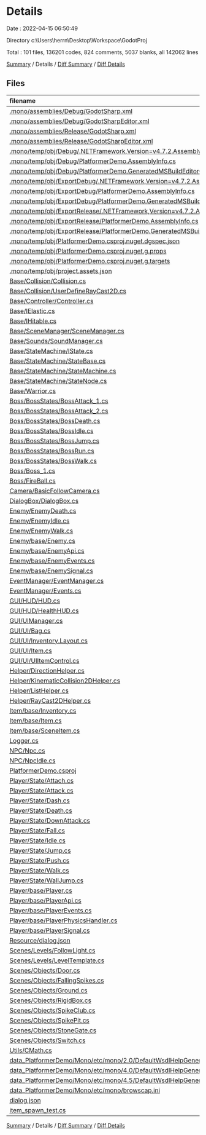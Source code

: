 # Details

Date : 2022-04-15 06:50:49

Directory c:\Users\herrn\Desktop\Workspace\GodotProj

Total : 101 files,  136201 codes, 824 comments, 5037 blanks, all 142062 lines

[Summary](results.md) / Details / [Diff Summary](diff.md) / [Diff Details](diff-details.md)

## Files
| filename | language | code | comment | blank | total |
| :--- | :--- | ---: | ---: | ---: | ---: |
| [.mono/assemblies/Debug/GodotSharp.xml](/.mono/assemblies/Debug/GodotSharp.xml) | XML | 55,311 | 0 | 164 | 55,475 |
| [.mono/assemblies/Debug/GodotSharpEditor.xml](/.mono/assemblies/Debug/GodotSharpEditor.xml) | XML | 1,913 | 0 | 25 | 1,938 |
| [.mono/assemblies/Release/GodotSharp.xml](/.mono/assemblies/Release/GodotSharp.xml) | XML | 55,309 | 0 | 164 | 55,473 |
| [.mono/assemblies/Release/GodotSharpEditor.xml](/.mono/assemblies/Release/GodotSharpEditor.xml) | XML | 1,913 | 0 | 25 | 1,938 |
| [.mono/temp/obj/Debug/.NETFramework,Version=v4.7.2.AssemblyAttributes.cs](/.mono/temp/obj/Debug/.NETFramework,Version=v4.7.2.AssemblyAttributes.cs) | C# | 3 | 1 | 1 | 5 |
| [.mono/temp/obj/Debug/PlatformerDemo.AssemblyInfo.cs](/.mono/temp/obj/Debug/PlatformerDemo.AssemblyInfo.cs) | C# | 9 | 9 | 5 | 23 |
| [.mono/temp/obj/Debug/PlatformerDemo.GeneratedMSBuildEditorConfig.editorconfig](/.mono/temp/obj/Debug/PlatformerDemo.GeneratedMSBuildEditorConfig.editorconfig) | Properties | 3 | 0 | 1 | 4 |
| [.mono/temp/obj/ExportDebug/.NETFramework,Version=v4.7.2.AssemblyAttributes.cs](/.mono/temp/obj/ExportDebug/.NETFramework,Version=v4.7.2.AssemblyAttributes.cs) | C# | 3 | 1 | 1 | 5 |
| [.mono/temp/obj/ExportDebug/PlatformerDemo.AssemblyInfo.cs](/.mono/temp/obj/ExportDebug/PlatformerDemo.AssemblyInfo.cs) | C# | 9 | 9 | 5 | 23 |
| [.mono/temp/obj/ExportDebug/PlatformerDemo.GeneratedMSBuildEditorConfig.editorconfig](/.mono/temp/obj/ExportDebug/PlatformerDemo.GeneratedMSBuildEditorConfig.editorconfig) | Properties | 3 | 0 | 1 | 4 |
| [.mono/temp/obj/ExportRelease/.NETFramework,Version=v4.7.2.AssemblyAttributes.cs](/.mono/temp/obj/ExportRelease/.NETFramework,Version=v4.7.2.AssemblyAttributes.cs) | C# | 3 | 1 | 1 | 5 |
| [.mono/temp/obj/ExportRelease/PlatformerDemo.AssemblyInfo.cs](/.mono/temp/obj/ExportRelease/PlatformerDemo.AssemblyInfo.cs) | C# | 9 | 9 | 5 | 23 |
| [.mono/temp/obj/ExportRelease/PlatformerDemo.GeneratedMSBuildEditorConfig.editorconfig](/.mono/temp/obj/ExportRelease/PlatformerDemo.GeneratedMSBuildEditorConfig.editorconfig) | Properties | 3 | 0 | 1 | 4 |
| [.mono/temp/obj/PlatformerDemo.csproj.nuget.dgspec.json](/.mono/temp/obj/PlatformerDemo.csproj.nuget.dgspec.json) | JSON | 53 | 0 | 0 | 53 |
| [.mono/temp/obj/PlatformerDemo.csproj.nuget.g.props](/.mono/temp/obj/PlatformerDemo.csproj.nuget.g.props) | XML | 15 | 0 | 0 | 15 |
| [.mono/temp/obj/PlatformerDemo.csproj.nuget.g.targets](/.mono/temp/obj/PlatformerDemo.csproj.nuget.g.targets) | XML | 6 | 0 | 0 | 6 |
| [.mono/temp/obj/project.assets.json](/.mono/temp/obj/project.assets.json) | JSON | 465 | 0 | 0 | 465 |
| [Base/Collision/Collision.cs](/Base/Collision/Collision.cs) | C# | 125 | 11 | 5 | 141 |
| [Base/Collision/UserDefineRayCast2D.cs](/Base/Collision/UserDefineRayCast2D.cs) | C# | 39 | 0 | 3 | 42 |
| [Base/Controller/Controller.cs](/Base/Controller/Controller.cs) | C# | 201 | 45 | 26 | 272 |
| [Base/IElastic.cs](/Base/IElastic.cs) | C# | 6 | 0 | 0 | 6 |
| [Base/IHitable.cs](/Base/IHitable.cs) | C# | 8 | 0 | 0 | 8 |
| [Base/SceneManager/SceneManager.cs](/Base/SceneManager/SceneManager.cs) | C# | 47 | 3 | 7 | 57 |
| [Base/Sounds/SoundManager.cs](/Base/Sounds/SoundManager.cs) | C# | 44 | 4 | 7 | 55 |
| [Base/StateMachine/IState.cs](/Base/StateMachine/IState.cs) | C# | 11 | 1 | 2 | 14 |
| [Base/StateMachine/StateBase.cs](/Base/StateMachine/StateBase.cs) | C# | 6 | 1 | 2 | 9 |
| [Base/StateMachine/StateMachine.cs](/Base/StateMachine/StateMachine.cs) | C# | 59 | 2 | 9 | 70 |
| [Base/StateMachine/StateNode.cs](/Base/StateMachine/StateNode.cs) | C# | 30 | 6 | 6 | 42 |
| [Base/Warrior.cs](/Base/Warrior.cs) | C# | 19 | 4 | 3 | 26 |
| [Boss/BossStates/BossAttack_1.cs](/Boss/BossStates/BossAttack_1.cs) | C# | 44 | 6 | 6 | 56 |
| [Boss/BossStates/BossAttack_2.cs](/Boss/BossStates/BossAttack_2.cs) | C# | 19 | 0 | 1 | 20 |
| [Boss/BossStates/BossDeath.cs](/Boss/BossStates/BossDeath.cs) | C# | 5 | 0 | 2 | 7 |
| [Boss/BossStates/BossIdle.cs](/Boss/BossStates/BossIdle.cs) | C# | 24 | 1 | 3 | 28 |
| [Boss/BossStates/BossJump.cs](/Boss/BossStates/BossJump.cs) | C# | 19 | 0 | 2 | 21 |
| [Boss/BossStates/BossRun.cs](/Boss/BossStates/BossRun.cs) | C# | 19 | 0 | 2 | 21 |
| [Boss/BossStates/BossWalk.cs](/Boss/BossStates/BossWalk.cs) | C# | 5 | 0 | 3 | 8 |
| [Boss/Boss_1.cs](/Boss/Boss_1.cs) | C# | 88 | 9 | 10 | 107 |
| [Boss/FireBall.cs](/Boss/FireBall.cs) | C# | 33 | 7 | 4 | 44 |
| [Camera/BasicFollowCamera.cs](/Camera/BasicFollowCamera.cs) | C# | 72 | 3 | 10 | 85 |
| [DialogBox/DialogBox.cs](/DialogBox/DialogBox.cs) | C# | 80 | 8 | 4 | 92 |
| [Enemy/EnemyDeath.cs](/Enemy/EnemyDeath.cs) | C# | 21 | 1 | 4 | 26 |
| [Enemy/EnemyIdle.cs](/Enemy/EnemyIdle.cs) | C# | 29 | 0 | 3 | 32 |
| [Enemy/EnemyWalk.cs](/Enemy/EnemyWalk.cs) | C# | 40 | 9 | 4 | 53 |
| [Enemy/base/Enemy.cs](/Enemy/base/Enemy.cs) | C# | 28 | 5 | 1 | 34 |
| [Enemy/base/EnemyApi.cs](/Enemy/base/EnemyApi.cs) | C# | 32 | 3 | 2 | 37 |
| [Enemy/base/EnemyEvents.cs](/Enemy/base/EnemyEvents.cs) | C# | 19 | 1 | 1 | 21 |
| [Enemy/base/EnemySignal.cs](/Enemy/base/EnemySignal.cs) | C# | 14 | 6 | 2 | 22 |
| [EventManager/EventManager.cs](/EventManager/EventManager.cs) | C# | 43 | 29 | 1 | 73 |
| [EventManager/Events.cs](/EventManager/Events.cs) | C# | 91 | 31 | 1 | 123 |
| [GUI/HUD/HUD.cs](/GUI/HUD/HUD.cs) | C# | 10 | 4 | 4 | 18 |
| [GUI/HUD/HealthHUD.cs](/GUI/HUD/HealthHUD.cs) | C# | 69 | 1 | 5 | 75 |
| [GUI/UIManager.cs](/GUI/UIManager.cs) | C# | 15 | 18 | 5 | 38 |
| [GUI/UI/Bag.cs](/GUI/UI/Bag.cs) | C# | 6 | 0 | 2 | 8 |
| [GUI/UI/Inventory.Layout.cs](/GUI/UI/Inventory.Layout.cs) | C# | 103 | 9 | 6 | 118 |
| [GUI/UI/Item.cs](/GUI/UI/Item.cs) | C# | 6 | 0 | 4 | 10 |
| [GUI/UI/UIItemControl.cs](/GUI/UI/UIItemControl.cs) | C# | 65 | 10 | 4 | 79 |
| [Helper/DirectionHelper.cs](/Helper/DirectionHelper.cs) | C# | 25 | 0 | 4 | 29 |
| [Helper/KinematicCollision2DHelper.cs](/Helper/KinematicCollision2DHelper.cs) | C# | 13 | 0 | 1 | 14 |
| [Helper/ListHelper.cs](/Helper/ListHelper.cs) | C# | 27 | 0 | 2 | 29 |
| [Helper/RayCast2DHelper.cs](/Helper/RayCast2DHelper.cs) | C# | 31 | 10 | 2 | 43 |
| [Item/base/Inventory.cs](/Item/base/Inventory.cs) | C# | 135 | 3 | 5 | 143 |
| [Item/base/Item.cs](/Item/base/Item.cs) | C# | 73 | 6 | 8 | 87 |
| [Item/base/SceneItem.cs](/Item/base/SceneItem.cs) | C# | 50 | 6 | 5 | 61 |
| [Logger.cs](/Logger.cs) | C# | 25 | 7 | 7 | 39 |
| [NPC/Npc.cs](/NPC/Npc.cs) | C# | 31 | 6 | 4 | 41 |
| [NPC/NpcIdle.cs](/NPC/NpcIdle.cs) | C# | 22 | 0 | 5 | 27 |
| [PlatformerDemo.csproj](/PlatformerDemo.csproj) | XML | 5 | 0 | 0 | 5 |
| [Player/State/Attach.cs](/Player/State/Attach.cs) | C# | 86 | 5 | 3 | 94 |
| [Player/State/Attack.cs](/Player/State/Attack.cs) | C# | 41 | 2 | 3 | 46 |
| [Player/State/Dash.cs](/Player/State/Dash.cs) | C# | 51 | 7 | 2 | 60 |
| [Player/State/Death.cs](/Player/State/Death.cs) | C# | 16 | 10 | 9 | 35 |
| [Player/State/DownAttack.cs](/Player/State/DownAttack.cs) | C# | 43 | 1 | 4 | 48 |
| [Player/State/Fall.cs](/Player/State/Fall.cs) | C# | 71 | 7 | 9 | 87 |
| [Player/State/Idle.cs](/Player/State/Idle.cs) | C# | 75 | 4 | 6 | 85 |
| [Player/State/Jump.cs](/Player/State/Jump.cs) | C# | 41 | 6 | 7 | 54 |
| [Player/State/Push.cs](/Player/State/Push.cs) | C# | 47 | 4 | 8 | 59 |
| [Player/State/Walk.cs](/Player/State/Walk.cs) | C# | 68 | 5 | 3 | 76 |
| [Player/State/WallJump.cs](/Player/State/WallJump.cs) | C# | 43 | 8 | 4 | 55 |
| [Player/base/Player.cs](/Player/base/Player.cs) | C# | 65 | 15 | 8 | 88 |
| [Player/base/PlayerApi.cs](/Player/base/PlayerApi.cs) | C# | 77 | 5 | 3 | 85 |
| [Player/base/PlayerEvents.cs](/Player/base/PlayerEvents.cs) | C# | 11 | 2 | 4 | 17 |
| [Player/base/PlayerPhysicsHandler.cs](/Player/base/PlayerPhysicsHandler.cs) | C# | 30 | 0 | 3 | 33 |
| [Player/base/PlayerSignal.cs](/Player/base/PlayerSignal.cs) | C# | 16 | 1 | 3 | 20 |
| [Resource/dialog.json](/Resource/dialog.json) | JSON | 11 | 0 | 0 | 11 |
| [Scenes/Levels/FollowLight.cs](/Scenes/Levels/FollowLight.cs) | C# | 15 | 9 | 6 | 30 |
| [Scenes/Levels/LevelTemplate.cs](/Scenes/Levels/LevelTemplate.cs) | C# | 8 | 9 | 5 | 22 |
| [Scenes/Objects/Door.cs](/Scenes/Objects/Door.cs) | C# | 21 | 2 | 5 | 28 |
| [Scenes/Objects/FallingSpikes.cs](/Scenes/Objects/FallingSpikes.cs) | C# | 50 | 3 | 6 | 59 |
| [Scenes/Objects/Ground.cs](/Scenes/Objects/Ground.cs) | C# | 50 | 7 | 9 | 66 |
| [Scenes/Objects/RigidBox.cs](/Scenes/Objects/RigidBox.cs) | C# | 16 | 12 | 5 | 33 |
| [Scenes/Objects/SpikeClub.cs](/Scenes/Objects/SpikeClub.cs) | C# | 46 | 5 | 4 | 55 |
| [Scenes/Objects/SpikePit.cs](/Scenes/Objects/SpikePit.cs) | C# | 12 | 4 | 3 | 19 |
| [Scenes/Objects/StoneGate.cs](/Scenes/Objects/StoneGate.cs) | C# | 26 | 4 | 3 | 33 |
| [Scenes/Objects/Switch.cs](/Scenes/Objects/Switch.cs) | C# | 21 | 23 | 5 | 49 |
| [Utils/CMath.cs](/Utils/CMath.cs) | C# | 9 | 0 | 6 | 15 |
| [data_PlatformerDemo/Mono/etc/mono/2.0/DefaultWsdlHelpGenerator.aspx](/data_PlatformerDemo/Mono/etc/mono/2.0/DefaultWsdlHelpGenerator.aspx) | HTML | 1,594 | 28 | 280 | 1,902 |
| [data_PlatformerDemo/Mono/etc/mono/4.0/DefaultWsdlHelpGenerator.aspx](/data_PlatformerDemo/Mono/etc/mono/4.0/DefaultWsdlHelpGenerator.aspx) | HTML | 1,594 | 28 | 280 | 1,902 |
| [data_PlatformerDemo/Mono/etc/mono/4.5/DefaultWsdlHelpGenerator.aspx](/data_PlatformerDemo/Mono/etc/mono/4.5/DefaultWsdlHelpGenerator.aspx) | HTML | 1,594 | 28 | 280 | 1,902 |
| [data_PlatformerDemo/Mono/etc/mono/browscap.ini](/data_PlatformerDemo/Mono/etc/mono/browscap.ini) | Ini | 13,255 | 274 | 3,451 | 16,980 |
| [dialog.json](/dialog.json) | JSON | 20 | 0 | 0 | 20 |
| [item_spawn_test.cs](/item_spawn_test.cs) | C# | 17 | 0 | 2 | 19 |

[Summary](results.md) / Details / [Diff Summary](diff.md) / [Diff Details](diff-details.md)